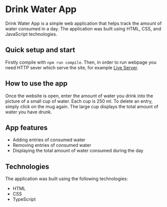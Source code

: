 # Drink Water App

Drink Water App is a simple web application that helps track the amount of water consumed in a day. The application was built using HTML, CSS, and JavaScript technologies.
## Quick setup and start

Firstly compile with `npm run compile`. Then, in order to run webpage you need HTTP sever which serve the site, for example [Live Server](https://marketplace.visualstudio.com/items?itemName=ritwickdey.LiveServer).

## How to use the app

Once the website is open, enter the amount of water you drink into the picture of a small cup of water. Each cup is 250 ml. To delete an entry, simply click on the mug again. The large cup displays the total amount of water you have drunk.
## App features

* Adding entries of consumed water
* Removing entries of consumed water
* Displaying the total amount of water consumed during the day

## Technologies

The application was built using the following technologies:

-   HTML
-   CSS
-   TypeScript
